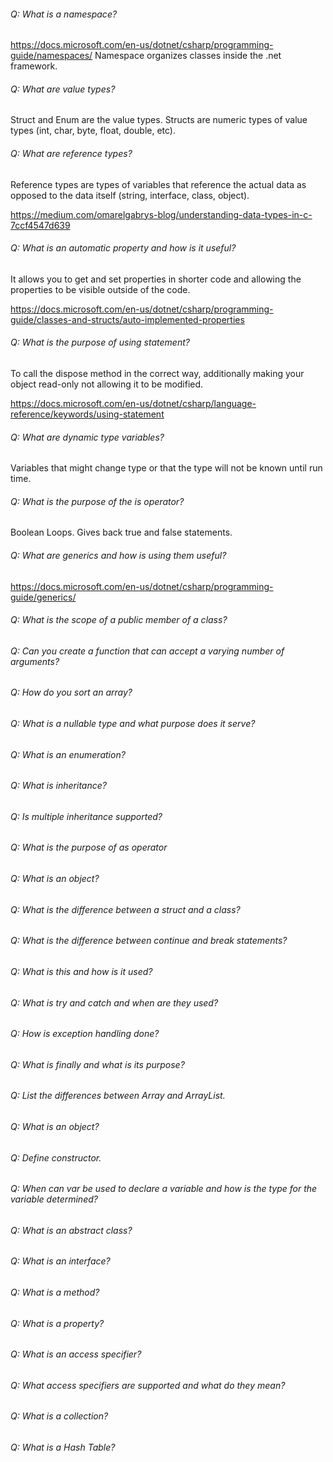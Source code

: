 ###### Q: What is a namespace?
https://docs.microsoft.com/en-us/dotnet/csharp/programming-guide/namespaces/
Namespace organizes classes inside the .net framework.
###### Q: What are value types?
Struct and Enum are the value types. Structs are numeric types of value types (int, char, byte, float, double, etc).
###### Q: What are reference types?
Reference types are types of variables that reference the actual data as opposed to the data itself (string, interface, class, object).

https://medium.com/omarelgabrys-blog/understanding-data-types-in-c-7ccf4547d639
###### Q: What is an automatic property and how is it useful?
It allows you to get and set properties in shorter code and allowing the properties to be visible outside of the code.

https://docs.microsoft.com/en-us/dotnet/csharp/programming-guide/classes-and-structs/auto-implemented-properties


###### Q: What is the purpose of using statement?

To call the dispose method in the correct way, additionally making your object read-only not allowing it to be modified.

https://docs.microsoft.com/en-us/dotnet/csharp/language-reference/keywords/using-statement

###### Q: What are dynamic type variables?

Variables that might change type or that the type will not be known until run time.

###### Q: What is the purpose of the is operator?

Boolean Loops. Gives back true and false statements.

###### Q: What are generics and how is using them useful?

https://docs.microsoft.com/en-us/dotnet/csharp/programming-guide/generics/



###### Q: What is the scope of a public member of a class?
###### Q: Can you create a function that can accept a varying number of arguments?
###### Q: How do you sort an array?
###### Q: What is a nullable type and what purpose does it serve?
###### Q: What is an enumeration?
###### Q: What is inheritance?
###### Q: Is multiple inheritance supported?
###### Q: What is the purpose of as operator
###### Q: What is an object?
###### Q: What is the difference between a struct and a class?
###### Q: What is the difference between continue and break statements?
###### Q: What is this and how is it used?
###### Q: What is try and catch and when are they used?
###### Q: How is exception handling done?
###### Q: What is finally and what is its purpose?
###### Q: List the differences between Array and ArrayList.
###### Q: What is an object?
###### Q: Define constructor.
###### Q: When can var be used to declare a variable and how is the type for the variable determined?
###### Q: What is an abstract class?
###### Q: What is an interface?
###### Q: What is a method?
###### Q: What is a property?
###### Q: What is an access specifier?
###### Q: What access specifiers are supported and what do they mean?
###### Q: What is a collection?
###### Q: What is a Hash Table?
